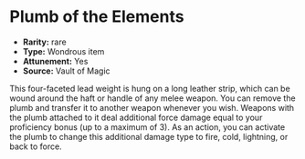 
# Plumb of the Elements

* **Rarity:** rare
* **Type:** Wondrous item
* **Attunement:** Yes
* **Source:** Vault of Magic


This four-faceted lead weight is hung on a long leather strip, which can be wound around the haft or handle of any melee weapon. You can remove the plumb and transfer it to another weapon whenever you wish. Weapons with the plumb attached to it deal additional force damage equal to your proficiency bonus (up to a maximum of 3). As an action, you can activate the plumb to change this additional damage type to fire, cold, lightning, or back to force.
